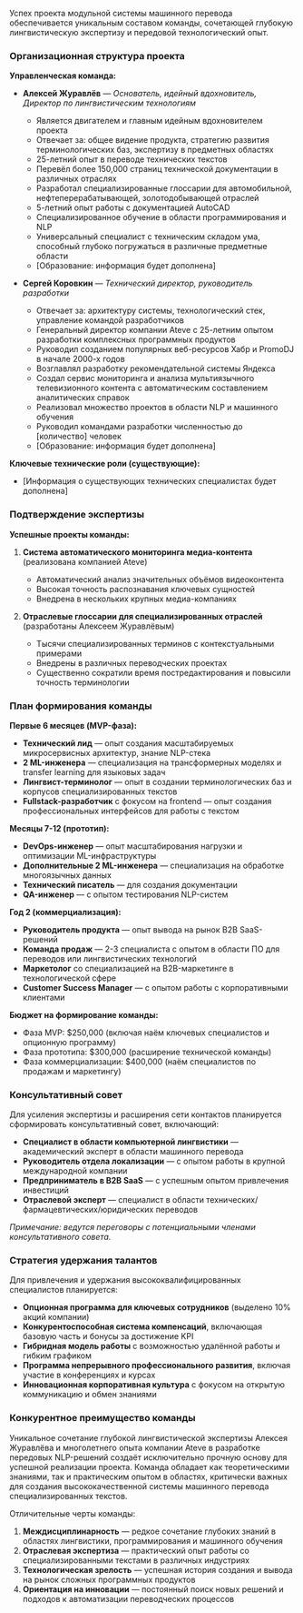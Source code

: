 Успех проекта модульной системы машинного перевода обеспечивается уникальным составом команды, сочетающей глубокую лингвистическую экспертизу и передовой технологический опыт.

### Организационная структура проекта

**Управленческая команда:**

- **Алексей Журавлёв** — _Основатель, идейный вдохновитель, Директор по лингвистическим технологиям_
    
    - Является двигателем и главным идейным вдохновителем проекта
    - Отвечает за: общее видение продукта, стратегию развития терминологических баз, экспертизу в предметных областях
    - 25-летний опыт в переводе технических текстов
    - Перевёл более 150,000 страниц технической документации в различных отраслях
    - Разработал специализированные глоссарии для автомобильной, нефтеперерабатывающей, золотодобывающей отраслей
    - 5-летний опыт работы с документацией AutoCAD
    - Специализированное обучение в области программирования и NLP
    - Универсальный специалист с техническим складом ума, способный глубоко погружаться в различные предметные области
    - [Образование: информация будет дополнена]
- **Сергей Коровкин** — _Технический директор, руководитель разработки_
    
    - Отвечает за: архитектуру системы, технологический стек, управление командой разработчиков
    - Генеральный директор компании Ateve с 25-летним опытом разработки комплексных программных продуктов
    - Руководил созданием популярных веб-ресурсов Хабр и PromoDJ в начале 2000-х годов
    - Возглавлял разработку рекомендательной системы Яндекса
    - Создал сервис мониторинга и анализа мультиязычного телевизионного контента с автоматическим составлением аналитических справок
    - Реализовал множество проектов в области NLP и машинного обучения
    - Руководил командами разработки численностью до [количество] человек
    - [Образование: информация будет дополнена]

**Ключевые технические роли (существующие):**

- [Информация о существующих технических специалистах будет дополнена]

### Подтверждение экспертизы

**Успешные проекты команды:**

1. **Система автоматического мониторинга медиа-контента** (реализована компанией Ateve)
    
    - Автоматический анализ значительных объёмов видеоконтента
    - Высокая точность распознавания ключевых сущностей
    - Внедрена в нескольких крупных медиа-компаниях
2. **Отраслевые глоссарии для специализированных отраслей** (разработаны Алексеем Журавлёвым)
    
    - Тысячи специализированных терминов с контекстуальными примерами
    - Внедрены в различных переводческих проектах
    - Существенно сократили время постредактирования и повысили точность терминологии

### План формирования команды

**Первые 6 месяцев (MVP-фаза):**

- **Технический лид** — опыт создания масштабируемых микросервисных архитектур, знание NLP-стека
- **2 ML-инженера** — специализация на трансформерных моделях и transfer learning для языковых задач
- **Лингвист-терминолог** — опыт в создании терминологических баз и корпусов специализированных текстов
- **Fullstack-разработчик** с фокусом на frontend — опыт создания профессиональных интерфейсов для работы с текстом

**Месяцы 7-12 (прототип):**

- **DevOps-инженер** — опыт масштабирования нагрузки и оптимизации ML-инфраструктуры
- **Дополнительные 2 ML-инженера** — специализация на обработке многоязычных данных
- **Технический писатель** — для создания документации
- **QA-инженер** — с опытом тестирования NLP-систем

**Год 2 (коммерциализация):**

- **Руководитель продукта** — опыт вывода на рынок B2B SaaS-решений
- **Команда продаж** — 2-3 специалиста с опытом в области ПО для переводов или лингвистических технологий
- **Маркетолог** со специализацией на B2B-маркетинге в технологической сфере
- **Customer Success Manager** — с опытом работы с корпоративными клиентами

**Бюджет на формирование команды:**

- Фаза MVP: $250,000 (включая наём ключевых специалистов и опционную программу)
- Фаза прототипа: $300,000 (расширение технической команды)
- Фаза коммерциализации: $400,000 (наём специалистов по продажам и маркетингу)

### Консультативный совет

Для усиления экспертизы и расширения сети контактов планируется сформировать консультативный совет, включающий:

- **Специалист в области компьютерной лингвистики** — академический эксперт в области машинного перевода
- **Руководитель отдела локализации** — с опытом работы в крупной международной компании
- **Предприниматель в B2B SaaS** — с успешным опытом привлечения инвестиций
- **Отраслевой эксперт** — специалист в области технических/фармацевтических/юридических переводов

_Примечание: ведутся переговоры с потенциальными членами консультативного совета._

### Стратегия удержания талантов

Для привлечения и удержания высококвалифицированных специалистов планируется:

- **Опционная программа для ключевых сотрудников** (выделено 10% акций компании)
- **Конкурентоспособная система компенсаций**, включающая базовую часть и бонусы за достижение KPI
- **Гибридная модель работы** с возможностью удалённой работы и гибким графиком
- **Программа непрерывного профессионального развития**, включая участие в конференциях и курсах
- **Инновационная корпоративная культура** с фокусом на открытую коммуникацию и обмен знаниями

### Конкурентное преимущество команды

Уникальное сочетание глубокой лингвистической экспертизы Алексея Журавлёва и многолетнего опыта компании Ateve в разработке передовых NLP-решений создаёт исключительно прочную основу для успешной реализации проекта. Команда обладает как теоретическими знаниями, так и практическим опытом в областях, критически важных для создания высококачественной системы машинного перевода специализированных текстов.

Отличительные черты команды:

1. **Междисциплинарность** — редкое сочетание глубоких знаний в областях лингвистики, программирования и машинного обучения
2. **Отраслевая экспертиза** — практический опыт работы со специализированными текстами в различных индустриях
3. **Технологическая зрелость** — успешная история создания и вывода на рынок сложных программных продуктов
4. **Ориентация на инновации** — постоянный поиск новых решений и подходов к автоматизации переводческих процессов